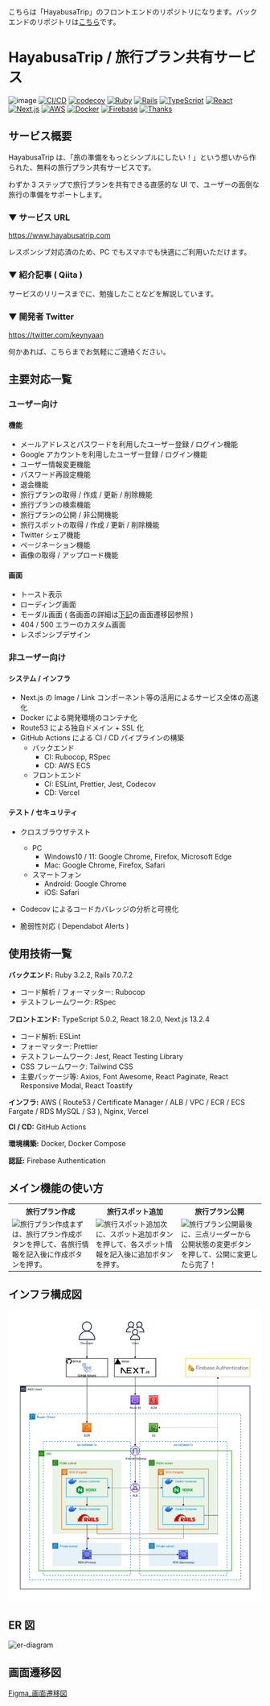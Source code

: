 こちらは「HayabusaTrip」のフロントエンドのリポジトリになります。バックエンドのリポジトリは[こちら](https://github.com/keynyaan/hayabusatrip-backend)です。

# HayabusaTrip / 旅行プラン共有サービス

![image](https://raw.githubusercontent.com/keynyaan/hayabusatrip-frontend/main/public/images/ogp.png)
[![CI/CD](https://github.com/keynyaan/hayabusatrip-frontend/actions/workflows/ci.yml/badge.svg?branch=main)](https://github.com/keynyaan/hayabusatrip-frontend/actions/workflows/ci.yml)
[![codecov](https://codecov.io/gh/keynyaan/hayabusatrip-frontend/branch/main/graph/badge.svg?token=LCPY7L2MHO)](https://codecov.io/gh/keynyaan/hayabusatrip-frontend)
[![Ruby](https://img.shields.io/badge/Ruby-v3.2.2-CC342D?logo=Ruby&logoColor=CC342D)](https://www.ruby-lang.org/ja/news/2023/03/30/ruby-3-2-2-released)
[![Rails](https://img.shields.io/badge/Rails-v7.0.7.2-CC0000?logo=Ruby-on-Rails&logoColor=CC0000)](https://rubyonrails.org/2023/3/13/Rails-7-0-4-3-and-6-1-7-3-have-been-released)
[![TypeScript](https://img.shields.io/badge/TypeScript-v5.0.2-007ACC?logo=TypeScript&logoColor=007ACC)](https://www.typescriptlang.org/docs/handbook/release-notes/typescript-5-0.html)
[![React](https://img.shields.io/badge/React-v18.2.0-61DAFB?logo=React&logoColor=61DAFB)](https://react.dev/blog/2022/03/29/react-v18#whats-new-in-react-18)
[![Next.js](https://img.shields.io/badge/Next.js-v13.2.4-000000?logo=Next.js&logoColor=000000)](https://nextjs.org/blog/next-13-2)
[![AWS](https://img.shields.io/badge/Amazon%20AWS-gray?logo=Amazon-AWS&logoColor=FFFFFF)](https://aws.amazon.com)
[![Docker](https://img.shields.io/badge/Docker-gray?logo=Docker&logoColor=2496ED)](https://www.docker.com)
[![Firebase](https://img.shields.io/badge/Firebase-gray?logo=Firebase&logoColor=FFCA28)](https://firebase.google.com)
[![Thanks](https://img.shields.io/badge/Thank%20you-for%20visiting-00aab9)](https://www.hayabusatrip.com)

## サービス概要

HayabusaTrip は、「旅の準備をもっとシンプルにしたい！」という想いから作られた、無料の旅行プラン共有サービスです。

わずか 3 ステップで旅行プランを共有できる直感的な UI で、ユーザーの面倒な旅行の準備をサポートします。

### ▼ サービス URL

https://www.hayabusatrip.com

レスポンシブ対応済のため、PC でもスマホでも快適にご利用いただけます。

### ▼ 紹介記事 ( Qiita )

<!-- あとで書く -->

サービスのリリースまでに、勉強したことなどを解説しています。

### ▼ 開発者 Twitter

https://twitter.com/keynyaan

何かあれば、こちらまでお気軽にご連絡ください。

## 主要対応一覧

### ユーザー向け

#### 機能

- メールアドレスとパスワードを利用したユーザー登録 / ログイン機能
- Google アカウントを利用したユーザー登録 / ログイン機能
- ユーザー情報変更機能
- パスワード再設定機能
- 退会機能
- 旅行プランの取得 / 作成 / 更新 / 削除機能
- 旅行プランの検索機能
- 旅行プランの公開 / 非公開機能
- 旅行スポットの取得 / 作成 / 更新 / 削除機能
- Twitter シェア機能
- ページネーション機能
- 画像の取得 / アップロード機能

#### 画面

- トースト表示
- ローディング画面
- モーダル画面 ( 各画面の詳細は[下記](#screen-transition-diagram)の画面遷移図参照 )
- 404 / 500 エラーのカスタム画面
- レスポンシブデザイン

### 非ユーザー向け

#### システム / インフラ

- Next.js の Image / Link コンポーネント等の活用によるサービス全体の高速化
- Docker による開発環境のコンテナ化
- Route53 による独自ドメイン + SSL 化
- GitHub Actions による CI / CD パイプラインの構築
  - バックエンド
    - CI: Rubocop, RSpec
    - CD: AWS ECS
  - フロントエンド
    - CI: ESLint, Prettier, Jest, Codecov
    - CD: Vercel

#### テスト / セキュリティ

- クロスブラウザテスト

  - PC
    - Windows10 / 11: Google Chrome, Firefox, Microsoft Edge
    - Mac: Google Chrome, Firefox, Safari
  - スマートフォン
    - Android: Google Chrome
    - iOS: Safari

- Codecov によるコードカバレッジの分析と可視化
- 脆弱性対応 ( Dependabot Alerts )

## 使用技術一覧

**バックエンド:** Ruby 3.2.2, Rails 7.0.7.2

- コード解析 / フォーマッター: Rubocop
- テストフレームワーク: RSpec

**フロントエンド:** TypeScript 5.0.2, React 18.2.0, Next.js 13.2.4

- コード解析: ESLint
- フォーマッター: Prettier
- テストフレームワーク: Jest, React Testing Library
- CSS フレームワーク: Tailwind CSS
- 主要パッケージ等: Axios, Font Awesome, React Paginate, React Responsive Modal, React Toastify

**インフラ:** AWS ( Route53 / Certificate Manager / ALB / VPC / ECR / ECS Fargate / RDS MySQL / S3 ), Nginx, Vercel

**CI / CD:** GitHub Actions

**環境構築:** Docker, Docker Compose

**認証:** Firebase Authentication

## メイン機能の使い方

<table>
  <tr>
     <th style="text-align: center">旅行プラン作成</th>
    <th style="text-align: center">旅行スポット追加</th>
    <th style="text-align: center">旅行プラン公開</th>
  </tr>
  <tr>
    <td><img src="https://raw.githubusercontent.com/keynyaan/hayabusatrip-frontend/main/public/images/demo/create-trip.gif" alt="旅行プラン作成" />まずは、旅行プラン作成ボタンを押して、各旅行情報を記入後に作成ボタンを押す。</td>
    <td><img src="https://raw.githubusercontent.com/keynyaan/hayabusatrip-frontend/main/public/images/demo/add-spot.gif" alt="旅行スポット追加" />次に、スポット追加ボタンを押して、各スポット情報を記入後に追加ボタンを押す。</td>
    <td><img src="https://raw.githubusercontent.com/keynyaan/hayabusatrip-frontend/main/public/images/demo/publish-settings.gif" alt="旅行プラン公開" />最後に、三点リーダーから公開状態の変更ボタンを押して、公開に変更したら完了！</td>
  </tr>
</table>

## インフラ構成図

![infrastructure-diagram](https://raw.githubusercontent.com/keynyaan/hayabusatrip-frontend/main/public/images/diagrams/infrastructure-diagram.png)

## ER 図

![er-diagram](https://raw.githubusercontent.com/keynyaan/hayabusatrip-frontend/main/public/images/diagrams/er-diagram.png)

<a id="screen-transition-diagram"></a>

## 画面遷移図

[Figma\_画面遷移図](https://www.figma.com/file/1OgxVeGaDw9riHGzxyGoLG/%E7%94%BB%E9%9D%A2%E9%81%B7%E7%A7%BB%E5%9B%B3_HayabusaTrip?type=design&node-id=0-1&mode=design)
